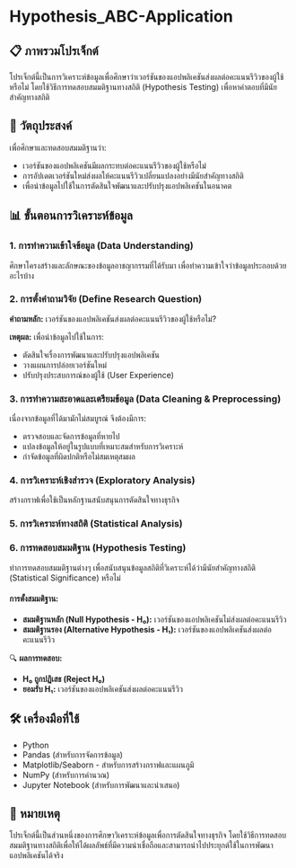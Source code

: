 # Hypothesis_ABC-Application

## 📋 ภาพรวมโปรเจ็กต์

โปรเจ็กต์นี้เป็นการวิเคราะห์ข้อมูลเพื่อศึกษาว่าเวอร์ชันของแอปพลิเคชันส่งผลต่อคะแนนรีวิวของผู้ใช้หรือไม่ โดยใช้วิธีการทดสอบสมมติฐานทางสถิติ (Hypothesis Testing) เพื่อหาคำตอบที่มีนัยสำคัญทางสถิติ

## 🎯 วัตถุประสงค์

เพื่อศึกษาและทดสอบสมมติฐานว่า:
- เวอร์ชันของแอปพลิเคชันมีผลกระทบต่อคะแนนรีวิวของผู้ใช้หรือไม่
- การอัปเดตเวอร์ชันใหม่ส่งผลให้คะแนนรีวิวเปลี่ยนแปลงอย่างมีนัยสำคัญทางสถิติ
- เพื่อนำข้อมูลไปใช้ในการตัดสินใจพัฒนาและปรับปรุงแอปพลิเคชันในอนาคต

## 📊 ขั้นตอนการวิเคราะห์ข้อมูล

### 1. การทำความเข้าใจข้อมูล (Data Understanding)
ศึกษาโครงสร้างและลักษณะของข้อมูลอาชญากรรมที่ได้รับมา เพื่อทำความเข้าใจว่าข้อมูลประกอบด้วยอะไรบ้าง

### 2. การตั้งคำถามวิจัย (Define Research Question)
**คำถามหลัก:** เวอร์ชันของแอปพลิเคชันส่งผลต่อคะแนนรีวิวของผู้ใช้หรือไม่?

**เหตุผล:** เพื่อนำข้อมูลไปใช้ในการ:
- ตัดสินใจเรื่องการพัฒนาและปรับปรุงแอปพลิเคชัน
- วางแผนการปล่อยเวอร์ชันใหม่
- ปรับปรุงประสบการณ์ของผู้ใช้ (User Experience)

### 3. การทำความสะอาดและเตรียมข้อมูล (Data Cleaning & Preprocessing)
เนื่องจากข้อมูลที่ได้มามักไม่สมบูรณ์ จึงต้องมีการ:
- ตรวจสอบและจัดการข้อมูลที่หายไป
- แปลงข้อมูลให้อยู่ในรูปแบบที่เหมาะสมสำหรับการวิเคราะห์
- กำจัดข้อมูลที่ผิดปกติหรือไม่สมเหตุสมผล

### 4. การวิเคราะห์เชิงสำรวจ (Exploratory Analysis)
สร้างกราฟเพื่อใช้เป็นหลักฐานสนับสนุนการตัดสินใจทางธุรกิจ

### 5. การวิเคราะห์ทางสถิติ (Statistical Analysis)

### 6. การทดสอบสมมติฐาน (Hypothesis Testing)
ทำการทดสอบสมมติฐานต่างๆ เพื่อสนับสนุนข้อมูลสถิติที่วิเคราะห์ได้ว่ามีนัยสำคัญทางสถิติ (Statistical Significance) หรือไม่

#### การตั้งสมมติฐาน:
- **สมมติฐานหลัก (Null Hypothesis - H₀):** เวอร์ชันของแอปพลิเคชันไม่ส่งผลต่อคะแนนรีวิว
- **สมมติฐานรอง (Alternative Hypothesis - H₁):** เวอร์ชันของแอปพลิเคชันส่งผลต่อคะแนนรีวิว

🔍 **ผลการทดสอบ:**
- **H₀ ถูกปฏิเสธ (Reject H₀)** 
- **ยอมรับ H₁:** เวอร์ชันของแอปพลิเคชันส่งผลต่อคะแนนรีวิว

## 🛠️ เครื่องมือที่ใช้

- Python
- Pandas (สำหรับการจัดการข้อมูล)
- Matplotlib/Seaborn - สำหรับการสร้างกราฟและแผนภูมิ
- NumPy (สำหรับการคำนวณ)
- Jupyter Notebook (สำหรับการพัฒนาและนำเสนอ)

## 📝 หมายเหตุ

โปรเจ็กต์นี้เป็นส่วนหนึ่งของการศึกษาวิเคราะห์ข้อมูลเพื่อการตัดสินใจทางธุรกิจ โดยใช้วิธีการทดสอบสมมติฐานทางสถิติเพื่อให้ได้ผลลัพธ์ที่มีความน่าเชื่อถือและสามารถนำไปประยุกต์ใช้ในการพัฒนาแอปพลิเคชันได้จริง

```

